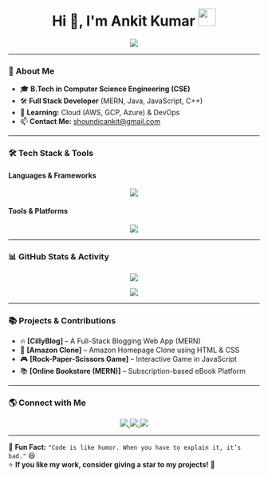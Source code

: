 <h1 align="center">
  Hi 👋, I'm Ankit Kumar  
  <img src="https://media.giphy.com/media/hvRJCLFzcasrR4ia7z/giphy.gif" width="35">
</h1>

<p align="center">
  <img src="https://readme-typing-svg.herokuapp.com?color=%2336BCF7&lines=Full+Stack+Developer;Java+%7C+MERN+Stack;Shopify+Expert+%7C+Web+Developer" />
</p>

---

### 🚀 **About Me**  

- 🎓 **B.Tech in Computer Science Engineering (CSE)**    
- 🛠️ **Full Stack Developer** (MERN, Java, JavaScript, C++)  
- 🌱 **Learning:** Cloud (AWS, GCP, Azure) & DevOps  
- 📫 **Contact Me:** shoundicankit@gmail.com  

---

### 🛠 **Tech Stack & Tools**  

#### **Languages & Frameworks**  
<p align="center">
  <img src="https://skillicons.dev/icons?i=java,js,react,nodejs,express,mongodb,cpp,html,css" />
</p>

#### **Tools & Platforms**  
<p align="center">
  <img src="https://skillicons.dev/icons?i=git,github,vscode,shopify,figma,aws,azure" />
</p>

---

### 📊 **GitHub Stats & Activity**  

<p align="center">
  <img src="https://github-readme-stats.vercel.app/api?username=ankitkumar&show_icons=true&theme=tokyonight" />
</p>

<p align="center">
  <img src="https://github-readme-streak-stats.herokuapp.com/?user=ankitkumar&theme=dark" />
</p>

---

### 📚 **Projects & Contributions**  

- 🔥 **[CillyBlog]** – A Full-Stack Blogging Web App (MERN)  
- 🛒 **[Amazon Clone]** – Amazon Homepage Clone using HTML & CSS  
- 🎮 **[Rock-Paper-Scissors Game]** – Interactive Game in JavaScript  
- 📚 **[Online Bookstore (MERN)]** – Subscription-based eBook Platform  

---

### 🌎 **Connect with Me**  

<p align="center">
  <a href="https://www.linkedin.com/in/ankit0408/">
    <img src="https://img.shields.io/badge/LinkedIn-0077B5?logo=linkedin&logoColor=white" />
  </a>
  <a href="https://x.com/code_ankit">
    <img src="https://img.shields.io/badge/Twitter-1DA1F2?logo=twitter&logoColor=white" />
  </a>
  <a href="https://github.com/ankitkumar7324">
    <img src="https://img.shields.io/badge/GitHub-100000?logo=github&logoColor=white" />
  </a>
</p>

---

🎯 **Fun Fact:** `"Code is like humor. When you have to explain it, it’s bad."` 😆  
⭐ **If you like my work, consider giving a star to my projects!** 🚀

